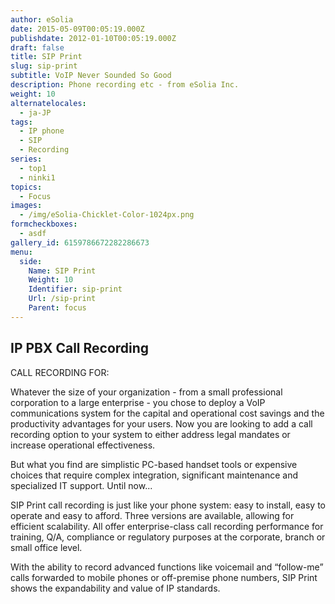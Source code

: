 ```yaml
---
author: eSolia
date: 2015-05-09T00:05:19.000Z
publishdate: 2012-01-10T00:05:19.000Z
draft: false
title: SIP Print
slug: sip-print
subtitle: VoIP Never Sounded So Good
description: Phone recording etc - from eSolia Inc.
weight: 10
alternatelocales:
  - ja-JP
tags:
  - IP phone
  - SIP
  - Recording
series:
  - top1
  - ninki1
topics:
  - Focus
images:
  - /img/eSolia-Chicklet-Color-1024px.png
formcheckboxes:
  - asdf
gallery_id: 6159786672282286673
menu:
  side:
    Name: SIP Print
    Weight: 10
    Identifier: sip-print
    Url: /sip-print
    Parent: focus
---
```


## IP PBX Call Recording

CALL RECORDING FOR:

Whatever the size of your organization - from a small professional corporation to a large enterprise - you chose to deploy a VoIP communications system for the capital and operational cost savings and the productivity advantages for your users. Now you are looking to add a call recording option to your system to either address legal mandates or increase operational effectiveness.

But what you find are simplistic PC-based handset tools or expensive choices that require complex integration, significant maintenance and specialized IT support. Until now...

SIP Print call recording is just like your phone system: easy to install, easy to operate and easy to afford. Three versions are available, allowing for efficient scalability. All offer enterprise-class call recording performance for training, Q/A, compliance or regulatory purposes at the corporate, branch or small office level.

With the ability to record advanced functions like voicemail and “follow-me” calls forwarded to mobile phones or off-premise phone numbers, SIP Print shows the expandability and value of IP standards.
